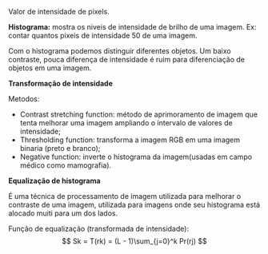 
Valor de intensidade de pixels.

**Histograma:** mostra os niveis de intensidade de brilho de uma imagem.
	Ex: contar quantos pixeis de intensidade 50 de uma imagem.

Com o histograma podemos distinguir diferentes objetos.
Um baixo contraste, pouca diferença de intensidade é ruim para diferenciação de objetos em uma imagem.

**Transformação de intensidade**

Metodos:
- Contrast stretching function: método de aprimoramento de imagem que tenta melhorar uma imagem ampliando o intervalo de valores de intensidade;
- Thresholding function: transforma a imagem RGB em uma imagem binaria (preto e branco);
- Negative function: inverte o histograma da imagem(usadas em campo médico como mamografia).

**Equalização de histograma**

É uma técnica de processamento de imagem utilizada para melhorar o contraste de uma imagem, utilizada para imagens onde seu histograma está alocado muiti para um dos lados.

Função de equalização (transformada de intensidade):
$$
Sk = T(rk) = (L - 1)\sum_{j=0}^k Pr(rj)
$$
